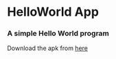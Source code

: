# HelloWorld App
### A simple Hello World program

Download the apk from [here](https://github.com/Rishabh11200/HelloWorld_ReactNative/raw/master/android/app/HelloWorld.apk)
